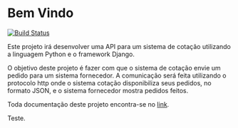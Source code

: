 # Bem Vindo

[![Build Status](https://travis-ci.org/asleao/sistema-cotacao.svg?branch=master)](https://travis-ci.org/asleao/sistema-cotacao)

Este projeto irá desenvolver uma API para um sistema de cotação utilizando a linguagem Python e o framework Django.

O objetivo deste projeto é fazer com que o sistema de cotação envie um pedido para um sistema fornecedor. A comunicação será feita utilizando o protocolo http onde o sistema cotação disponibiliza seus pedidos, no formato JSON, e o sistema fornecedor mostra pedidos feitos.

Toda documentação deste projeto encontra-se no [link](https://asleao.gitbooks.io/sistema-cotacao/content/).

Teste.

